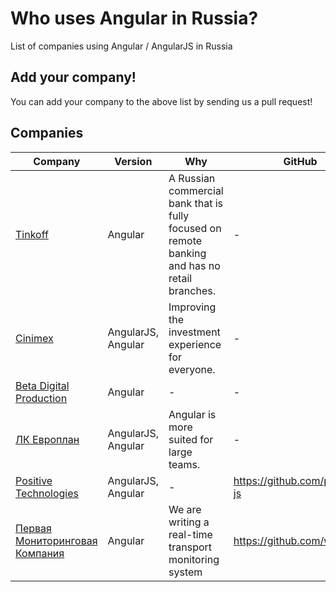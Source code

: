 # Who uses Angular in Russia?

List of companies using Angular / AngularJS in Russia

## Add your company!

You can add your company to the above list by sending us a pull request!

## Companies

| Company                                               | Version            | Why                                                                                           | GitHub                         | Public URL                 |
| ----------------------------------------------------- | ------------------ | --------------------------------------------------------------------------------------------- | ------------------------------ | -------------------------- |
| [Tinkoff](https://www.tinkoff.ru/)                    | Angular            | A Russian commercial bank that is fully focused on remote banking and has no retail branches. | -                              | https://www.tinkoff.ru/    |
| [Cinimex](https://www.cinimex.ru/)                    | AngularJS, Angular | Improving the investment experience for everyone.                                             | -                              | https://www.cinimex.ru/    |
| [Beta Digital Production](https://www.betaagency.ru/) | Angular            | -                                                                                             | -                              | https://www.betaagency.ru/ |
| [ЛК Европлан](https://europlan.ru/)                   | AngularJS, Angular | Angular is more suited for large teams.                                                       | -                              | https://europlan.ru/       |
| [Positive Technologies](https://www.ptsecurity.ru)    | AngularJS, Angular | -                                                                                             | https://github.com/positive-js | https://www.ptsecurity.ru  |
| [Первая Мониторинговая Компания](https://firstmk.ru)  | Angular            | We are writing a real-time transport monitoring system                                        | https://github.com/waliot      | https://waliot.com         |

